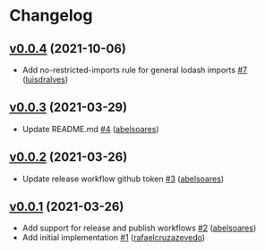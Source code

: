 # Changelog

## [v0.0.4](https://github.com/untile/eslint-config-untile/releases/tag/v0.0.4) (2021-10-06)
- Add no-restricted-imports rule for general lodash imports [\#7](https://github.com/untile/eslint-config-untile/pull/7) ([luisdralves](https://github.com/luisdralves))

## [v0.0.3](https://github.com/untile/eslint-config-untile/releases/tag/v0.0.3) (2021-03-29)
- Update README.md [\#4](https://github.com/untile/eslint-config-untile/pull/4) ([abelsoares](https://github.com/abelsoares))

## [v0.0.2](https://github.com/untile/eslint-config-untile/releases/tag/v0.0.2) (2021-03-26)
- Update release workflow github token [\#3](https://github.com/untile/eslint-config-untile/pull/3) ([abelsoares](https://github.com/abelsoares))

## [v0.0.1](https://github.com/untile/eslint-config-untile/releases/tag/v0.0.1) (2021-03-26)
- Add support for release and publish workflows [\#2](https://github.com/untile/eslint-config-untile/pull/2) ([abelsoares](https://github.com/abelsoares))
- Add initial implementation [\#1](https://github.com/untile/eslint-config-untile/pull/1) ([rafaelcruzazevedo](https://github.com/rafaelcruzazevedo))

